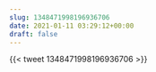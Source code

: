 ```yaml
---
slug: 1348471998196936706
date: 2021-01-11 03:29:12+00:00
draft: false
---
```


{{< tweet 1348471998196936706 >}}
